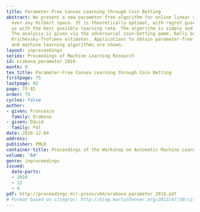 ```yaml
---
title: Parameter-Free Convex Learning through Coin Betting
abstract: We present a new parameter-free algorithm for online linear optimization
  over any Hilbert space. It is theoretically optimal, with regret guarantees as good
  as with the best possible learning rate. The algorithm is simple and easy to implement.
  The analysis is given via the adversarial coin-betting game, Kelly betting and the
  Krichevsky-Trofimov estimator. Applications to obtain parameter-free convex optimization
  and machine learning algorithms are shown.
layout: inproceedings
series: Proceedings of Machine Learning Research
id: orabona_parameter_2016
month: 0
tex_title: Parameter-Free Convex Learning through Coin Betting
firstpage: 75
lastpage: 82
page: 75-82
order: 75
cycles: false
author:
- given: Francesco
  family: Orabona
- given: Dávid
  family: Pál
date: 2016-12-04
address: 
publisher: PMLR
container-title: Proceedings of the Workshop on Automatic Machine Learning
volume: '64'
genre: inproceedings
issued:
  date-parts:
  - 2016
  - 12
  - 4
pdf: http://proceedings.mlr.press/v64/orabona_parameter_2016.pdf
# Format based on citeproc: http://blog.martinfenner.org/2013/07/30/citeproc-yaml-for-bibliographies/
---
```

